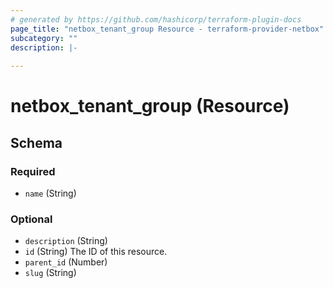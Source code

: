 ```yaml
---
# generated by https://github.com/hashicorp/terraform-plugin-docs
page_title: "netbox_tenant_group Resource - terraform-provider-netbox"
subcategory: ""
description: |-
  
---
```


# netbox_tenant_group (Resource)





<!-- schema generated by tfplugindocs -->
## Schema

### Required

- `name` (String)

### Optional

- `description` (String)
- `id` (String) The ID of this resource.
- `parent_id` (Number)
- `slug` (String)


